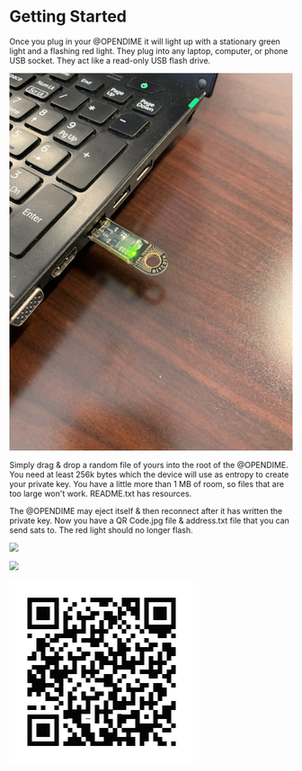 # Getting Started
Once you plug in your @OPENDIME it will light up with a stationary green light and a flashing red light. They plug into any laptop, computer, or phone USB socket. They act like a read-only USB flash drive.

![](assets/4.jpg)

Simply drag & drop a random file of yours into the root of the @OPENDIME. You need at least 256k bytes which the device will use as entropy to create your private key. You have a little more than 1 MB of room, so files that are too large won't work. README.txt has resources.

The @OPENDIME may eject itself & then reconnect after it has written the private key. Now you have a QR Code.jpg file & address.txt file that you can send sats to. The red light should no longer flash.

![](assets/5.jpg)

![](assets/6.jpg)

![](assets/7.jpg)
